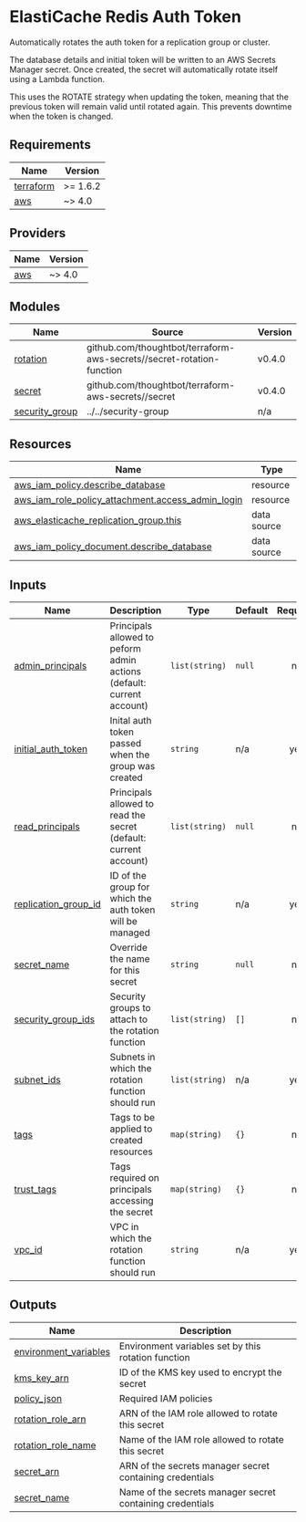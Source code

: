 # ElastiCache Redis Auth Token

Automatically rotates the auth token for a replication group or cluster.

The database details and initial token will be written to an AWS Secrets
Manager secret. Once created, the secret will automatically rotate itself using
a Lambda function.

This uses the ROTATE strategy when updating the token, meaning that the previous
token will remain valid until rotated again. This prevents downtime when the
token is changed.

<!-- BEGIN_TF_DOCS -->
## Requirements

| Name | Version |
|------|---------|
| <a name="requirement_terraform"></a> [terraform](#requirement\_terraform) | >= 1.6.2 |
| <a name="requirement_aws"></a> [aws](#requirement\_aws) | ~> 4.0 |

## Providers

| Name | Version |
|------|---------|
| <a name="provider_aws"></a> [aws](#provider\_aws) | ~> 4.0 |

## Modules

| Name | Source | Version |
|------|--------|---------|
| <a name="module_rotation"></a> [rotation](#module\_rotation) | github.com/thoughtbot/terraform-aws-secrets//secret-rotation-function | v0.4.0 |
| <a name="module_secret"></a> [secret](#module\_secret) | github.com/thoughtbot/terraform-aws-secrets//secret | v0.4.0 |
| <a name="module_security_group"></a> [security\_group](#module\_security\_group) | ../../security-group | n/a |

## Resources

| Name | Type |
|------|------|
| [aws_iam_policy.describe_database](https://registry.terraform.io/providers/hashicorp/aws/latest/docs/resources/iam_policy) | resource |
| [aws_iam_role_policy_attachment.access_admin_login](https://registry.terraform.io/providers/hashicorp/aws/latest/docs/resources/iam_role_policy_attachment) | resource |
| [aws_elasticache_replication_group.this](https://registry.terraform.io/providers/hashicorp/aws/latest/docs/data-sources/elasticache_replication_group) | data source |
| [aws_iam_policy_document.describe_database](https://registry.terraform.io/providers/hashicorp/aws/latest/docs/data-sources/iam_policy_document) | data source |

## Inputs

| Name | Description | Type | Default | Required |
|------|-------------|------|---------|:--------:|
| <a name="input_admin_principals"></a> [admin\_principals](#input\_admin\_principals) | Principals allowed to peform admin actions (default: current account) | `list(string)` | `null` | no |
| <a name="input_initial_auth_token"></a> [initial\_auth\_token](#input\_initial\_auth\_token) | Inital auth token passed when the group was created | `string` | n/a | yes |
| <a name="input_read_principals"></a> [read\_principals](#input\_read\_principals) | Principals allowed to read the secret (default: current account) | `list(string)` | `null` | no |
| <a name="input_replication_group_id"></a> [replication\_group\_id](#input\_replication\_group\_id) | ID of the group for which the auth token will be managed | `string` | n/a | yes |
| <a name="input_secret_name"></a> [secret\_name](#input\_secret\_name) | Override the name for this secret | `string` | `null` | no |
| <a name="input_security_group_ids"></a> [security\_group\_ids](#input\_security\_group\_ids) | Security groups to attach to the rotation function | `list(string)` | `[]` | no |
| <a name="input_subnet_ids"></a> [subnet\_ids](#input\_subnet\_ids) | Subnets in which the rotation function should run | `list(string)` | n/a | yes |
| <a name="input_tags"></a> [tags](#input\_tags) | Tags to be applied to created resources | `map(string)` | `{}` | no |
| <a name="input_trust_tags"></a> [trust\_tags](#input\_trust\_tags) | Tags required on principals accessing the secret | `map(string)` | `{}` | no |
| <a name="input_vpc_id"></a> [vpc\_id](#input\_vpc\_id) | VPC in which the rotation function should run | `string` | n/a | yes |

## Outputs

| Name | Description |
|------|-------------|
| <a name="output_environment_variables"></a> [environment\_variables](#output\_environment\_variables) | Environment variables set by this rotation function |
| <a name="output_kms_key_arn"></a> [kms\_key\_arn](#output\_kms\_key\_arn) | ID of the KMS key used to encrypt the secret |
| <a name="output_policy_json"></a> [policy\_json](#output\_policy\_json) | Required IAM policies |
| <a name="output_rotation_role_arn"></a> [rotation\_role\_arn](#output\_rotation\_role\_arn) | ARN of the IAM role allowed to rotate this secret |
| <a name="output_rotation_role_name"></a> [rotation\_role\_name](#output\_rotation\_role\_name) | Name of the IAM role allowed to rotate this secret |
| <a name="output_secret_arn"></a> [secret\_arn](#output\_secret\_arn) | ARN of the secrets manager secret containing credentials |
| <a name="output_secret_name"></a> [secret\_name](#output\_secret\_name) | Name of the secrets manager secret containing credentials |
<!-- END_TF_DOCS -->
